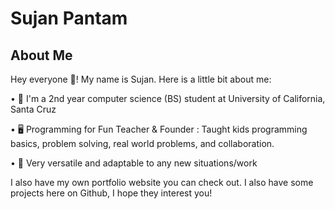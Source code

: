 # Sujan Pantam

## About Me 

Hey everyone 👋! My name is Sujan. Here is a little bit about me:

• 🐌 I'm a 2nd year computer science (BS) student at University of California, Santa Cruz

• 🖥️ Programming for Fun Teacher & Founder : Taught kids programming basics, problem solving, real world problems, and collaboration.

• 🦾 Very versatile and adaptable to any new situations/work 

I also have my own portfolio website you can check out. I also have some projects here on Github, I hope they interest you!

